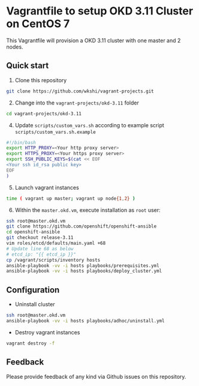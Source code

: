 # Vagrantfile to setup OKD 3.11 Cluster on CentOS 7
This Vagrantfile will provision a OKD 3.11 cluster with one master and 2 nodes.

## Quick start
1. Clone this repository
```bash
git clone https://github.com/wkshi/vagrant-projects.git
```
2. Change into the `vagrant-projects/okd-3.11` folder
```bash
cd vagrant-projects/okd-3.11
```
4. Update `scripts/custom_vars.sh` according to example script `scripts/custom_vars.sh.example`
```bash
#!/bin/bash
export HTTP_PROXY=<Your http proxy server>
export HTTPS_PROXY=<Your https proxy server>
export SSH_PUBLIC_KEYS=$(cat << EOF
<Your ssh id_rsa public key>
EOF
)
```
5. Launch vagrant instances
```bash
time ( vagrant up master; vagrant up node{1,2} )
```
6. Within the `master.okd.vm`, execute installation as `root` user:
```bash
ssh root@master.okd.vm
git clone https://github.com/openshift/openshift-ansible
cd openshift-ansible
git checkout release-3.11
vim roles/etcd/defaults/main.yaml +68
# Update line 68 as below
# etcd_ip: "{{ etcd_ip }}"
cp /vagrant/scripts/inventory hosts
ansible-playbook -vv -i hosts playbooks/prerequisites.yml
ansible-playbook -vv -i hosts playbooks/deploy_cluster.yml
```

## Configuration
- Uninstall cluster
```bash
ssh root@master.okd.vm
ansible-playbook -vv -i hosts playbooks/adhoc/uninstall.yml
```
- Destroy vagrant instances
```bash
vagrant destroy -f
```

## Feedback
Please provide feedback of any kind via Github issues on this repository.
